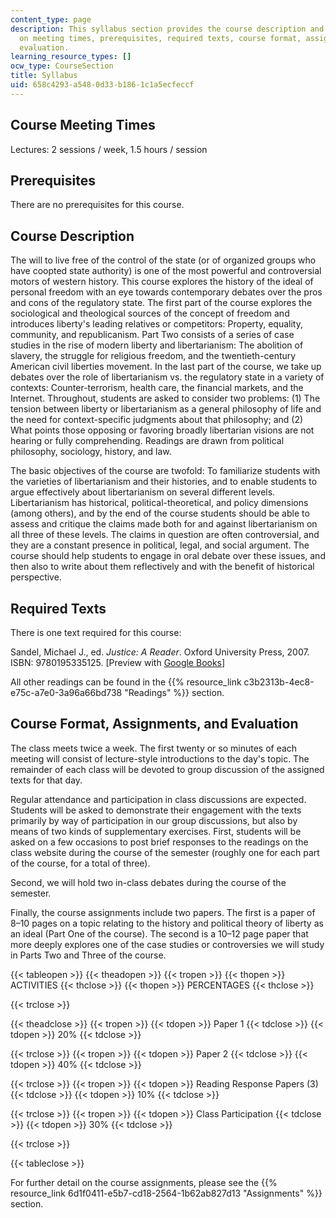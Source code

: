 ```yaml
---
content_type: page
description: This syllabus section provides the course description and information
  on meeting times, prerequisites, required texts, course format, assignments, and
  evaluation.
learning_resource_types: []
ocw_type: CourseSection
title: Syllabus
uid: 658c4293-a548-0d33-b186-1c1a5ecfeccf
---
```


Course Meeting Times
--------------------

Lectures: 2 sessions / week, 1.5 hours / session

Prerequisites
-------------

There are no prerequisites for this course.

Course Description
------------------

The will to live free of the control of the state (or of organized groups who have coopted state authority) is one of the most powerful and controversial motors of western history. This course explores the history of the ideal of personal freedom with an eye towards contemporary debates over the pros and cons of the regulatory state. The first part of the course explores the sociological and theological sources of the concept of freedom and introduces liberty's leading relatives or competitors: Property, equality, community, and republicanism. Part Two consists of a series of case studies in the rise of modern liberty and libertarianism: The abolition of slavery, the struggle for religious freedom, and the twentieth-century American civil liberties movement. In the last part of the course, we take up debates over the role of libertarianism vs. the regulatory state in a variety of contexts: Counter-terrorism, health care, the financial markets, and the Internet. Throughout, students are asked to consider two problems: (1) The tension between liberty or libertarianism as a general philosophy of life and the need for context-specific judgments about that philosophy; and (2) What points those opposing or favoring broadly libertarian visions are not hearing or fully comprehending. Readings are drawn from political philosophy, sociology, history, and law.

The basic objectives of the course are twofold: To familiarize students with the varieties of libertarianism and their histories, and to enable students to argue effectively about libertarianism on several different levels. Libertarianism has historical, political-theoretical, and policy dimensions (among others), and by the end of the course students should be able to assess and critique the claims made both for and against libertarianism on all three of these levels. The claims in question are often controversial, and they are a constant presence in political, legal, and social argument. The course should help students to engage in oral debate over these issues, and then also to write about them reflectively and with the benefit of historical perspective.

Required Texts
--------------

There is one text required for this course:

Sandel, Michael J., ed. _Justice: A Reader_. Oxford University Press, 2007. ISBN: 9780195335125. \[Preview with [Google Books](http://books.google.com/books?id=3e_JisWPODoC&pg=PAfrontcover)\]

All other readings can be found in the {{% resource_link c3b2313b-4ec8-e75c-a7e0-3a96a66bd738 "Readings" %}} section.

Course Format, Assignments, and Evaluation
------------------------------------------

The class meets twice a week. The first twenty or so minutes of each meeting will consist of lecture-style introductions to the day's topic. The remainder of each class will be devoted to group discussion of the assigned texts for that day.

Regular attendance and participation in class discussions are expected. Students will be asked to demonstrate their engagement with the texts primarily by way of participation in our group discussions, but also by means of two kinds of supplementary exercises. First, students will be asked on a few occasions to post brief responses to the readings on the class website during the course of the semester (roughly one for each part of the course, for a total of three).

Second, we will hold two in-class debates during the course of the semester.

Finally, the course assignments include two papers. The first is a paper of 8–10 pages on a topic relating to the history and political theory of liberty as an ideal (Part One of the course). The second is a 10–12 page paper that more deeply explores one of the case studies or controversies we will study in Parts Two and Three of the course.

{{< tableopen >}}
{{< theadopen >}}
{{< tropen >}}
{{< thopen >}}
ACTIVITIES
{{< thclose >}}
{{< thopen >}}
PERCENTAGES
{{< thclose >}}

{{< trclose >}}

{{< theadclose >}}
{{< tropen >}}
{{< tdopen >}}
Paper 1
{{< tdclose >}}
{{< tdopen >}}
20%
{{< tdclose >}}

{{< trclose >}}
{{< tropen >}}
{{< tdopen >}}
Paper 2
{{< tdclose >}}
{{< tdopen >}}
40%
{{< tdclose >}}

{{< trclose >}}
{{< tropen >}}
{{< tdopen >}}
Reading Response Papers (3)
{{< tdclose >}}
{{< tdopen >}}
10%
{{< tdclose >}}

{{< trclose >}}
{{< tropen >}}
{{< tdopen >}}
Class Participation
{{< tdclose >}}
{{< tdopen >}}
30%
{{< tdclose >}}

{{< trclose >}}

{{< tableclose >}}

For further detail on the course assignments, please see the {{% resource_link 6d1f0411-e5b7-cd18-2564-1b62ab827d13 "Assignments" %}} section.